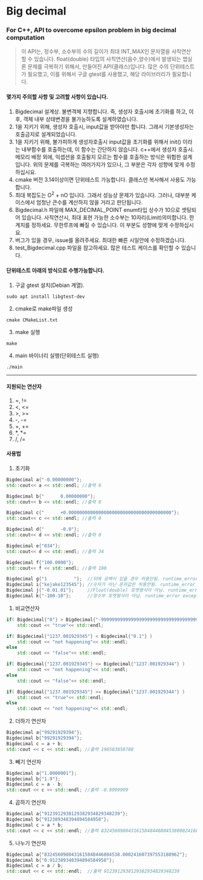 # Big decimal

### For C++, API to overcome epsilon problem in big decimal computation

> 이 API는, 정수부, 소수부의 수의 길이가 최대 INT_MAX인 문자열을 사칙연산 할 수 있습니다.
float(double) 타입의 사칙연산(음수,양수)에서 발생되는 엡실론 문제를 극복하기 위해서, 만들어진 API(클래스)입니다.
많은 수의 단위테스트가 필요했고, 이를 위해서 구글 gtest를 사용했고, 해당 라이브러리가 필요합니다.

#### 몇가지 주의할 사항 및 고려할 사항이 있습니다.
1. Bigdecimal 설계상. 불변객체 지향합니다. 즉, 생성자 호출시에 초기화를 하고, 이후, 객체 내부 상태변경을 불가능하도록 설계하였습니다.
2. 1을 지키기 위해, 생성자 호출시, input값을 받아야만 합니다. 그래서 기본생성자는 호출금지로 설계되었습니다.
3. 1을 지키기 위해, 불가피하게 생성자호출시 input값을 초기화를 위해서 init() 이라는 내부함수를 호출하는데, 이 함수는 간단하지 않습니다.
   c++에서 생성자 호출시. 메모리 배정 외에, 익셉션을 호출될지 모르는 함수를 호출하는 방식은 위험한 설계입니다.
   위의 문제를 극복하는 여러가지가 있으나, 그 부분은 각자 성향에 맞게 수정하십시요.
4. cmake 버전 3.14이상이면 단위테스트 가능합니다. 클래스만 복사해서 사용도 가능합니다.
5. 최대 복잡도는 O<sup>2</sup> + nO 입니다. 그래서 성능상 문제가 있습니다.
   그러나, 대부분 케이스에서 엄청난 큰수를 계산하지 않을 거라고 판단됩니다.
6. Bigdecimal.h 파일에 MAX_DECIMAL_POINT enum타입 상수가 10으로 셋팅되어 있습니다. 
   사칙연산시, 최대 표현 가능한 소수부는 10자리(Limit)의미합니다. 한계치를 정하세요. 
   무한루프에 빠질 수 있습니다. 이 부분도 성향에 맞게 수정하십시요.
7. 버그가 있을 경우, issue를 올려주세요. 최대한 빠른 시일안에 수정하겠습니다.
8. test_Bigdecimal.cpp 파일을 참고하세요. 많은 테스트 케이스를 확인할 수 있습니다.

#### 단위테스트 아래의 방식으로 수행가능합니다.
1. 구글 gtest 설치(Debian 계열).
```shell
sudo apt install libgtest-dev
```
2. cmake로 make파일 생성
```shell
cmake CMakeList.txt
```
3. make 실행
```shell
make
```
4. main 바이너리 실행(단위테스트 실행)
```shell
./main
```

---------------------------
#### 지원되는 연산자
1. =, !=
2. <, <=
3. \>, >=
4. -, -=
5. +, +=
6. *, *=
7. /, /=

#### 사용법
1. 초기화 
```c++
Bigdecimal a{"-0.00000000"};
std::cout<< a << std::endl; //출력 0

Bigdecimal b{"      0.00000000"};
std::cout<< b << std::endl; //출력 0

Bigdecimal c{"      +0.00000000000000000000000000000000000000"};
std::cout<< c << std::endl; //출력 0

Bigdecimal d{"      -0.0"};
std::cout<< d << std::endl; //출력 0

Bigdecimal e{"034"};
std::cout<< d << std::endl; //출력 34

Bigdecimal f{"100.0000"};
std::cout<< f << std::endl; //출력 100

Bigdecimal g{"1          "};  //뒤에 공백이 있을 경우 허용안됨. runtime_error exception 발생
Bigdecimal i{"kejake123545"}; //숫자가 아닌 문자값은 허용안됨. runtime_error exception 발생
Bigdecimal j{"-0.01.01"};     //Float(double) 포멧형식이 아님. runtime_error exception 발생
Bigdecimal k{"-100-10"};      //정수부 포멧형식이 아님. runtime_error exception 발생
```
1. 비교연산자
```c++
if( Bigdecimal{"0"} > Bigdecimal{"-99999999999999999999999999999999999999999999999999999999999999999999"} )
    std::cout << "true"<< std::endl;

if( Bigdecimal{"1237.001929345"} < Bigdecimal{"0.1"} )
    std::cout << "not happening"<< std::endl;
else
    std::cout << "false"<< std::endl;

if( Bigdecimal{"1237.001929345"} <= Bigdecimal{"1237.001929344"} )
    std::cout << "not happening"<< std::endl;
else
    std::cout << "false"<< std::endl;

if( Bigdecimal{"1237.001929345"} >= Bigdecimal{"1237.001929344"} )
    std::cout << "true"<< std::endl;
else
    std::cout << "not happening"<< std::endl;
```
2. 더하기 연산자
```c++
Bigdecimal a{"99291929394"};
Bigdecimal b{"99291929394"};
Bigdecimal c = a + b;
std::cout << c << std::endl; //출력 198583858788
```
3. 빼기 연산자
```c++
Bigdecimal a{"1.0000001"};
Bigdecimal b{"1.9"};
Bigdecimal c = a - b;
std::cout << c << std::endl; //출력 -0.8999999
```
4. 곱하기 연산자
```c++
Bigdecimal a{"9123912938129382934829348239"};
Bigdecimal b{"912389348394894584958"};
Bigdecimal c = a * b;
std::cout << c << std::endl; //출력 8324560980431615848446804538000241607397553188962
```
5. 나누기 연산자
```c++
Bigdecimal a{"8324560980431615848446804538.000241607397553188962"};
Bigdecimal b{"0.912389348394894584958"};
Bigdecimal c = a / b;  
std::cout << c << std::endl;  //출력 9123912938129382934829348239
```